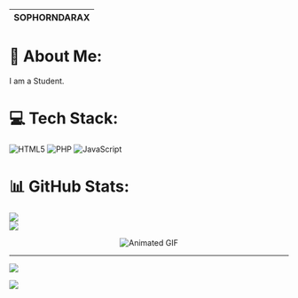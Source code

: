 
SOPHORNDARAX |
-------------|

# 💫 About Me:
I am a Student.<br>


# 💻 Tech Stack:
![HTML5](https://img.shields.io/badge/html5-%23E34F26.svg?style=for-the-badge&logo=html5&logoColor=white) ![PHP](https://img.shields.io/badge/php-%23777BB4.svg?style=for-the-badge&logo=php&logoColor=white) ![JavaScript](https://img.shields.io/badge/javascript-%23323330.svg?style=for-the-badge&logo=javascript&logoColor=%23F7DF1E)
# 📊 GitHub Stats:
![](https://github-readme-stats.vercel.app/api?username=SophornDara&theme=shadow_green&hide_border=false&include_all_commits=false&count_private=false)<br/>
![](https://nirzak-streak-stats.vercel.app/?user=SophornDara&theme=shadow_green&hide_border=false)<br/>


<div style="display: flex; justify-content: center; align-items: center;">
    <img src="https://i.pinimg.com/originals/d8/c9/1a/d8c91a38ba7965bcc7ad62335ae279a7.gif" alt="Animated GIF">
  </div>
  

---
[![](https://visitcount.itsvg.in/api?id=SophornDara&icon=0&color=0)](https://visitcount.itsvg.in)


![](https://komarev.com/ghpvc/?username=SophornDara&color=brightgreen&style=flat-square)

